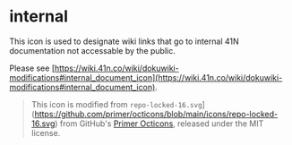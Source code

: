 # internal

This icon is used to designate wiki links that go to internal 41N documentation not accessable by the public.

Please see [https://wiki.41n.co/wiki/dokuwiki-modifications#internal_document_icon](https://wiki.41n.co/wiki/dokuwiki-modifications#internal_document_icon).

> This icon is modified from `repo-locked-16.svg`](https://github.com/primer/octicons/blob/main/icons/repo-locked-16.svg) from GitHub's [Primer Octicons](https://github.com/primer/octicons), released under the MIT license.
